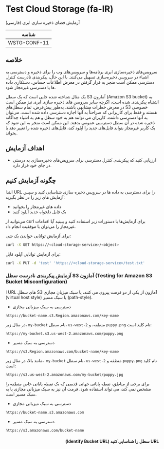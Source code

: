 # Test Cloud Storage (fa-IR)

آزمایش فضای ذخیره سازی ابری (فارسی)

|شناسه          |
|------------|
|WSTG-CONF-11|

## خلاصه

سرویس‌های ذخیره‌سازی ابری برنامه‌ها و سرویس‌های وب را برای ذخیره و دسترسی به اشیاء در سرویس ذخیره‌سازی تسهیل می‌کنند. با این حال، پیکربندی نادرست کنترل دسترسی ممکن است منجر به قرار گرفتن در معرض اطلاعات حساس، دستکاری داده ها یا دسترسی غیرمجاز شود.

یک مثال شناخته شده جایی است که یک سطل S3 آمازون (Amazon S3 bucket) به اشتباه پیکربندی شده است، اگرچه سایر سرویس های ذخیره سازی ابری نیز ممکن است در معرض خطرات مشابهی باشند. به‌طور پیش‌فرض، تمام سطل‌های S3 خصوصی هستند و فقط برای کاربرانی که صراحتاً به آنها اجازه دسترسی داده شده است، می‌توان به آنها دسترسی داشت. کاربران می توانند هم به خود سطل و هم به اشیاء جداگانه ذخیره شده در آن سطل دسترسی عمومی بدهند. این ممکن است منجر به این شود که یک کاربر غیرمجاز بتواند فایل‌های جدید را آپلود کند، فایل‌های ذخیره شده را تغییر دهد یا بخواند.

## اهداف آزمایش

- ارزیابی کنید که پیکربندی کنترل دسترسی برای سرویس‌های ذخیره‌سازی به درستی در جای خود قرار دارد.

## چگونه آزمایش کنیم

ابتدا URL را برای دسترسی به داده ها در سرویس ذخیره سازی شناسایی کنید و سپس آزمایش های زیر را در نظر بگیرید:

- داده های غیرمجاز را بخوانید
- یک فایل دلخواه جدید آپلود کنید

می‌توانید از curl برای آزمایش‌ها با دستورات زیر استفاده کنید و ببینید آیا اقدامات غیرمجاز را می‌توان با موفقیت انجام داد.

برای آزمایش توانایی خواندن یک شی:

```bash
curl -X GET https://<cloud-storage-service>/<object>
```

برای آزمایش توانایی آپلود فایل:

```bash
curl -X PUT -d 'test' 'https://<cloud-storage-service>/test.txt'
```

### آزمایش پیکربندی نادرست سطل S3 آمازون (Testing for Amazon S3 Bucket Misconfiguration)

ا URL های سطل S3 آمازون از یکی از دو فرمت پیروی می کنند، یا سبک میزبان مجازی (virtual host style) یا سبک مسیر (path-style).

- دسترسی به سبک میزبانی مجازی

```text
https://bucket-name.s3.Region.amazonaws.com/key-name
```

در مثال زیر، `my-bucket` نام سطل، `us-west-2` منطقه، و `puppy.png` نام کلید است:

```text
https://my-bucket.s3.us-west-2.amazonaws.com/puppy.png
```

- دسترسی به سبک مسیر

```text
https://s3.Region.amazonaws.com/bucket-name/key-name
```

مانند بالا، در مثال زیر،` my-bucket` نام سطل، `us-west-2` منطقه و `puppy.png` نام کلید است:

```text
https://s3.us-west-2.amazonaws.com/my-bucket/puppy.jpg
```

برای برخی از مناطق، نقطه پایانی جهانی قدیمی که یک نقطه پایانی خاص منطقه را مشخص نمی کند، می تواند استفاده شود. فرمت آن نیز به سبک میزبانی مجازی یا به سبک مسیر است.

- دسترسی به سبک میزبانی مجازی

```text
https://bucket-name.s3.amazonaws.com
```

- دسترسی به سبک مسیر

```text
https://s3.amazonaws.com/bucket-name
```

#### <div dir="rtl" align="right">URL سطل را شناسایی کنید (Identify Bucket URL)</div>

